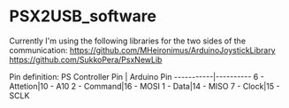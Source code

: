 # PSX2USB_software
Currently I'm using the following libraries for the two sides of the communication:
https://github.com/MHeironimus/ArduinoJoystickLibrary
https://github.com/SukkoPera/PsxNewLib

Pin definition:
PS Controller Pin | Arduino Pin
-----------|----------
6 - Attetion|10 - A10
2 - Command|16	- MOSI
1 - Data|14 - MISO
7 - Clock|15 - SCLK
